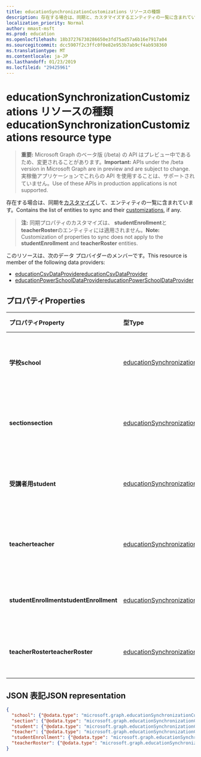 ```yaml
---
title: educationSynchronizationCustomizations リソースの種類
description: 存在する場合は、同期と、カスタマイズするエンティティの一覧に含まれています。
localization_priority: Normal
author: mmast-msft
ms.prod: education
ms.openlocfilehash: 18b37276730286650e3fd75ad57a6b16e7917a04
ms.sourcegitcommit: dcc5907f2c3ffc0f0e82e953b7ab9cf4ab938360
ms.translationtype: MT
ms.contentlocale: ja-JP
ms.lasthandoff: 01/23/2019
ms.locfileid: "29425961"
---
```

# <a name="educationsynchronizationcustomizations-resource-type"></a><span data-ttu-id="0c120-103">educationSynchronizationCustomizations リソースの種類</span><span class="sxs-lookup"><span data-stu-id="0c120-103">educationSynchronizationCustomizations resource type</span></span>

> <span data-ttu-id="0c120-104">**重要:** Microsoft Graph のベータ版 (/beta) の API はプレビュー中であるため、変更されることがあります。</span><span class="sxs-lookup"><span data-stu-id="0c120-104">**Important:** APIs under the /beta version in Microsoft Graph are in preview and are subject to change.</span></span> <span data-ttu-id="0c120-105">実稼働アプリケーションでこれらの API を使用することは、サポートされていません。</span><span class="sxs-lookup"><span data-stu-id="0c120-105">Use of these APIs in production applications is not supported.</span></span>

<span data-ttu-id="0c120-106">存在する場合は、同期を[カスタマイズ](educationsynchronizationcustomization.md)して、エンティティの一覧に含まれています。</span><span class="sxs-lookup"><span data-stu-id="0c120-106">Contains the list of entities to sync and their [customizations](educationsynchronizationcustomization.md), if any.</span></span>

> <span data-ttu-id="0c120-107">**注:** 同期プロパティのカスタマイズは、 **studentEnrollment**と**teacherRoster**のエンティティには適用されません。</span><span class="sxs-lookup"><span data-stu-id="0c120-107">**Note:** Customization of properties to sync does not apply to the **studentEnrollment** and **teacherRoster** entities.</span></span>

<span data-ttu-id="0c120-108">このリソースは、次のデータ プロバイダーのメンバーです。</span><span class="sxs-lookup"><span data-stu-id="0c120-108">This resource is member of the following data providers:</span></span>

* [<span data-ttu-id="0c120-109">educationCsvDataProvider</span><span class="sxs-lookup"><span data-stu-id="0c120-109">educationCsvDataProvider</span></span>](educationcsvdataprovider.md)
* [<span data-ttu-id="0c120-110">educationPowerSchoolDataProvider</span><span class="sxs-lookup"><span data-stu-id="0c120-110">educationPowerSchoolDataProvider</span></span>](educationpowerschooldataprovider.md)

## <a name="properties"></a><span data-ttu-id="0c120-111">プロパティ</span><span class="sxs-lookup"><span data-stu-id="0c120-111">Properties</span></span>

| <span data-ttu-id="0c120-112">プロパティ</span><span class="sxs-lookup"><span data-stu-id="0c120-112">Property</span></span> | <span data-ttu-id="0c120-113">型</span><span class="sxs-lookup"><span data-stu-id="0c120-113">Type</span></span> | <span data-ttu-id="0c120-114">説明</span><span class="sxs-lookup"><span data-stu-id="0c120-114">Description</span></span> |
|:-|:-|:-|
| <span data-ttu-id="0c120-115">**学校**</span><span class="sxs-lookup"><span data-stu-id="0c120-115">**school**</span></span> | [<span data-ttu-id="0c120-116">educationSynchronizationCustomization</span><span class="sxs-lookup"><span data-stu-id="0c120-116">educationSynchronizationCustomization</span></span>](educationsynchronizationcustomization.md) |  <span data-ttu-id="0c120-117">学校のエンティティのカスタマイズです。</span><span class="sxs-lookup"><span data-stu-id="0c120-117">Customization for a school entity.</span></span>        |
| <span data-ttu-id="0c120-118">**section**</span><span class="sxs-lookup"><span data-stu-id="0c120-118">**section**</span></span> | [<span data-ttu-id="0c120-119">educationSynchronizationCustomization</span><span class="sxs-lookup"><span data-stu-id="0c120-119">educationSynchronizationCustomization</span></span>](educationsynchronizationcustomization.md) |  <span data-ttu-id="0c120-120">セクション エンティティをカスタマイズします。</span><span class="sxs-lookup"><span data-stu-id="0c120-120">Customization for a section entity.</span></span>         |
| <span data-ttu-id="0c120-121">**受講者用**</span><span class="sxs-lookup"><span data-stu-id="0c120-121">**student**</span></span> | [<span data-ttu-id="0c120-122">educationSynchronizationCustomization</span><span class="sxs-lookup"><span data-stu-id="0c120-122">educationSynchronizationCustomization</span></span>](educationsynchronizationcustomization.md) |  <span data-ttu-id="0c120-123">受講者用のエンティティのカスタマイズです。</span><span class="sxs-lookup"><span data-stu-id="0c120-123">Customization for a student entity.</span></span>         |
| <span data-ttu-id="0c120-124">**teacher**</span><span class="sxs-lookup"><span data-stu-id="0c120-124">**teacher**</span></span> | [<span data-ttu-id="0c120-125">educationSynchronizationCustomization</span><span class="sxs-lookup"><span data-stu-id="0c120-125">educationSynchronizationCustomization</span></span>](educationsynchronizationcustomization.md) |  <span data-ttu-id="0c120-126">先生のエンティティのカスタマイズです。</span><span class="sxs-lookup"><span data-stu-id="0c120-126">Customization for a teacher entity.</span></span>         |
| <span data-ttu-id="0c120-127">**studentEnrollment**</span><span class="sxs-lookup"><span data-stu-id="0c120-127">**studentEnrollment**</span></span> | [<span data-ttu-id="0c120-128">educationSynchronizationCustomization</span><span class="sxs-lookup"><span data-stu-id="0c120-128">educationSynchronizationCustomization</span></span>](educationsynchronizationcustomization.md) |  <span data-ttu-id="0c120-129">受講者の登録用にカスタマイズします。</span><span class="sxs-lookup"><span data-stu-id="0c120-129">Customization for student enrollment.</span></span>           |
| <span data-ttu-id="0c120-130">**teacherRoster**</span><span class="sxs-lookup"><span data-stu-id="0c120-130">**teacherRoster**</span></span> | [<span data-ttu-id="0c120-131">educationSynchronizationCustomization</span><span class="sxs-lookup"><span data-stu-id="0c120-131">educationSynchronizationCustomization</span></span>](educationsynchronizationcustomization.md) |       <span data-ttu-id="0c120-132">教師名簿をカスタマイズします。</span><span class="sxs-lookup"><span data-stu-id="0c120-132">Customization for a teacher roster.</span></span>    |

## <a name="json-representation"></a><span data-ttu-id="0c120-133">JSON 表記</span><span class="sxs-lookup"><span data-stu-id="0c120-133">JSON representation</span></span>
<!-- {
  "blockType": "resource",
  "optionalProperties": [

  ],
  "@odata.type": "microsoft.graph.educationSynchronizationCustomizations"
}-->

```json
{
  "school": {"@odata.type": "microsoft.graph.educationSynchronizationCustomization"},
  "section": {"@odata.type": "microsoft.graph.educationSynchronizationCustomization"},
  "student": {"@odata.type": "microsoft.graph.educationSynchronizationCustomization"},
  "teacher": {"@odata.type": "microsoft.graph.educationSynchronizationCustomization"},
  "studentEnrollment": {"@odata.type": "microsoft.graph.educationSynchronizationCustomization"},
  "teacherRoster": {"@odata.type": "microsoft.graph.educationSynchronizationCustomization"}
}
```
